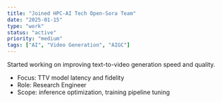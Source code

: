 ```yaml
---
title: "Joined HPC-AI Tech Open-Sora Team"
date: "2025-01-15"
type: "work"
status: "active"
priority: "medium"
tags: ["AI", "Video Generation", "AIGC"]
---
```


Started working on improving text-to-video generation speed and quality.

- Focus: TTV model latency and fidelity
- Role: Research Engineer
- Scope: inference optimization, training pipeline tuning

